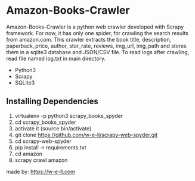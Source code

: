 # Amazon-Books-Crawler

Amazon-Books-Crawler is a python web crawler developed with Scrapy framework.
For now, it has only one spider, for crawling the search results from amazon.com. 
This crawler extracts the book title, description, paperback_price, author, star_rate, reviews, img_url, img_path and stores them in a sqlite3 database and JSON/CSV file. 
To read logs after crawling, read file named log.txt in main directory.

- Python3
- Scrapy
- SQLite3

## Installing Dependencies
1. virtualenv -p python3 scrapy_books_spyder
2. cd scrapy_books_spyder
3. activate it (source bin/activate)
4. git clone https://github.com/w-e-ll/scrapy-web-spyder.git
5. cd scrapy-web-spyder
6. pip install -r requirements.txt
7. cd amazon
8. scrapy crawl amazon

made by: https://w-e-ll.com